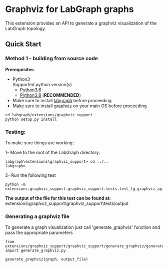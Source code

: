 # Graphviz for LabGraph graphs

This extension provides an API to generate a graphviz visualization of the LabGraph topology. 

## Quick Start

### Method 1 - building from source code

**Prerequisites**:
* Python3\
Supported python version(s)
    * [Python3.6](https://www.python.org/downloads/)
    * [Python3.8](https://www.python.org/downloads/) (**RECOMMENDED**)
* Make sure to install [labgraph](https://github.com/facebookresearch/labgraph) before proceeding
* Make sure to install [graphviz](https://graphviz.org/download/) on your main OS before proceeding

```
cd labgraph/extensions/graphviz_support
python setup.py install
```

### Testing:

To make sure things are working:

1- Move to the root of the LabGraph directory:
```
labgraph\extensions\graphviz_support> cd ../..
labgraph>
```
2- Run the following test
```
python -m extensions.graphviz_support.graphviz_support.tests.test_lg_graphviz_api
```
**The output of the file for this test can be found at:**\
extensions\graphviz_support\graphviz_support\tests\output
### Generating a graphviz file

To generate a graph visualization just call 'generate_graphviz' function and pass the appropriate parameters
```
from extensions/graphviz_support/graphviz_support/generate_graphviz/generate_graphviz.py import generate_graphviz.py

generate_graphviz(graph, output_file)
```

